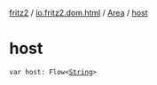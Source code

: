 [fritz2](../../index.md) / [io.fritz2.dom.html](../index.md) / [Area](index.md) / [host](./host.md)

# host

`var host: Flow<`[`String`](https://kotlinlang.org/api/latest/jvm/stdlib/kotlin/-string/index.html)`>`
